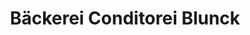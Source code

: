 ---
title: "Bäckerei Conditorei Blunck"
url: /heringsdorf/baeckerei-conditorei-blunck/
shop: Bäckerei
---